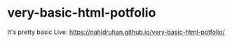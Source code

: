 # very-basic-html-potfolio
It's pretty basic
Live: https://nahidruhan.github.io/very-basic-html-potfolio/
